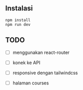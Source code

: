 ## Instalasi

```
npm install
npm run dev
```

## TODO

- [ ] menggunakan react-router
- [ ] konek ke API

- [ ] responsive dengan tailwindcss
- [ ] halaman courses
